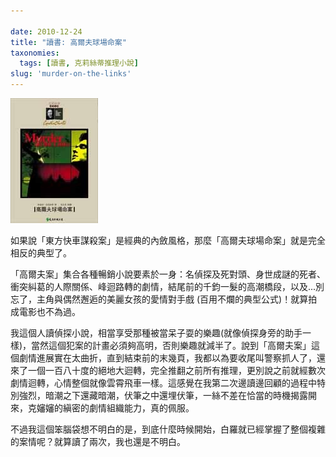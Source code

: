 ```yaml
---

date: 2010-12-24
title: "讀書: 高爾夫球場命案"
taxonomies:
  tags: [讀書, 克莉絲蒂推理小說]
slug: 'murder-on-the-links'
---
```


![高爾夫球場命案](/img/book/murder-golf.jpg#book&)

如果說「東方快車謀殺案」是經典的內斂風格，那麼「高爾夫球場命案」就是完全相反的典型了。

「高爾夫案」集合各種暢銷小說要素於一身：名偵探及死對頭、身世成謎的死者、衝突糾葛的人際關係、峰迴路轉的劇情，結尾前的千鈞一髮的高潮橋段，以及...別忘了，主角與偶然邂逅的美麗女孩的愛情對手戲 (百用不爛的典型公式)！就算拍成電影也不為過。

我這個人讀偵探小說，相當享受那種被當呆子耍的樂趣(就像偵探身旁的助手一樣)，當然這個犯案的計畫必須夠高明，否則樂趣就減半了。說到「高爾夫案」這個劇情進展實在太曲折，直到結束前的末幾頁，我都以為要收尾叫警察抓人了，還來了一個一百八十度的絕地大迴轉，完全推翻之前所有推理，更別說之前就經數次劇情迴轉，心情整個就像雲霄飛車一樣。這感覺在我第二次邊讀邊回顧的過程中特別強烈，暗潮之下還藏暗潮，伏筆之中還埋伏筆，一絲不差在恰當的時機揭露開來，克嬸嬸的縝密的劇情組織能力，真的佩服。

不過我這個笨腦袋想不明白的是，到底什麼時候開始，白羅就已經掌握了整個複雜的案情呢？就算讀了兩次，我也還是不明白。

